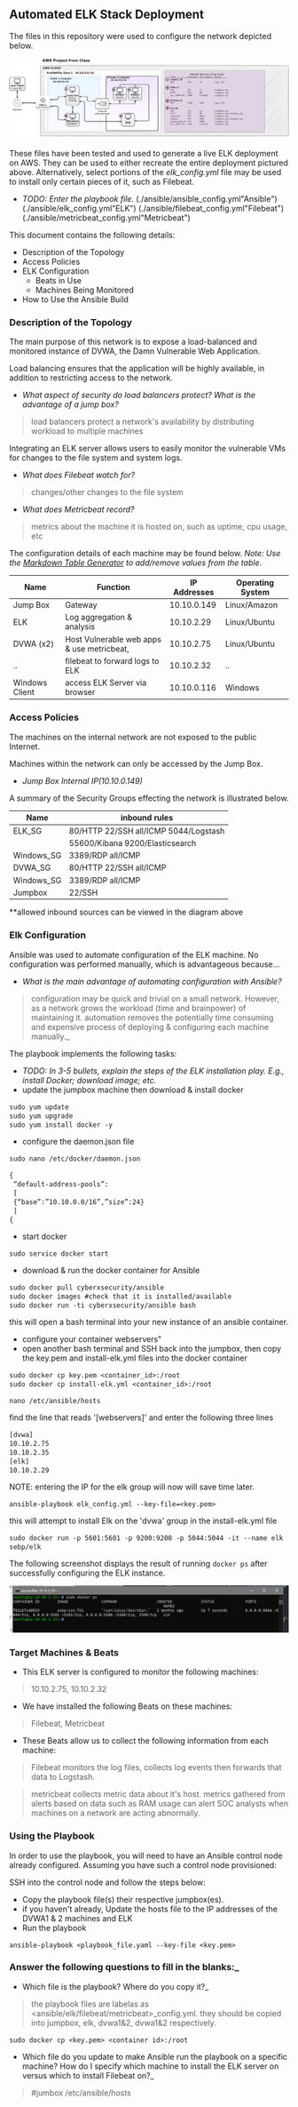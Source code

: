 ## Automated ELK Stack Deployment

The files in this repository were used to configure the network depicted below.

![Network Diagram](./diagrams/AWS_ELK_Diagram.jpg)

These files have been tested and used to generate a live ELK deployment on AWS. They can be used to either recreate the entire deployment pictured above. Alternatively, select portions of the _elk_config.yml_ file may be used to install only certain pieces of it, such as Filebeat.

  - _TODO: Enter the playbook file._
(./ansible/ansible_config.yml"Ansible")
(./ansible/elk_config.yml"ELK")
(./ansible/filebeat_config.yml"Filebeat")
(./ansible/metricbeat_config.yml"Metricbeat")

This document contains the following details:
- Description of the Topology
- Access Policies
- ELK Configuration
  - Beats in Use
  - Machines Being Monitored
- How to Use the Ansible Build


### Description of the Topology

The main purpose of this network is to expose a load-balanced and monitored instance of DVWA, the Damn Vulnerable Web Application.

Load balancing ensures that the application will be highly available, in addition to restricting access to the network.
- _What aspect of security do load balancers protect? What is the advantage of a jump box?_
> load balancers protect a network's availability by distributing workload to multiple machines

Integrating an ELK server allows users to easily monitor the vulnerable VMs for changes to the file system and system logs.
- _What does Filebeat watch for?_
>changes/other changes to the file system

- _What does Metricbeat record?_
> metrics about the machine it is hosted on, such as uptime, cpu usage, etc

The configuration details of each machine may be found below.
_Note: Use the [Markdown Table Generator](http://www.tablesgenerator.com/markdown_tables) to add/remove values from the table_.

| Name           | Function                                   | IP Addresses   | Operating System |
|----------------|--------------------------------------------|----------------|------------------|
| Jump Box       | Gateway                                    | 10.10.0.149    | Linux/Amazon     |
| ELK            | Log aggregation  & analysis                | 10.10.2.29     | Linux/Ubuntu     |
| DVWA (x2)      | Host Vulnerable web apps & use metricbeat, | 10.10.2.75     | Linux/Ubuntu     |
| ..             | filebeat to forward logs to ELK            | 10.10.2.32     | ..               |
| Windows Client | access ELK Server via browser              | 10.10.0.116    | Windows          |

### Access Policies

The machines on the internal network are not exposed to the public Internet.

Machines within the network can only be accessed by the Jump Box.
- _Jump Box Internal IP(10.10.0.149)_

A summary of the Security Groups effecting the network is illustrated below.

| Name       | inbound rules                                                         |
|------------|-----------------------------------------------------------------------|
| ELK_SG     | 80/HTTP 22/SSH all/ICMP 5044/Logstash                                 |
|            | 55600/Kibana 9200/Elasticsearch                                       |
| Windows_SG | 3389/RDP all/ICMP                                                     |
| DVWA_SG    | 80/HTTP 22/SSH all/ICMP                                               |
| Windows_SG | 3389/RDP all/ICMP                                                     |
| Jumpbox    | 22/SSH                                                                |

**allowed inbound sources can be viewed in the diagram above

### Elk Configuration

Ansible was used to automate configuration of the ELK machine. No configuration was performed manually, which is advantageous because...
- _What is the main advantage of automating configuration with Ansible?_
>configuration may be quick and trivial on a small network. However, as a network grows the workload (time and brainpower) of maintaining it. automation removes the potentially time consuming and expensive process of deploying & configuring each machine manually._

The playbook implements the following tasks:
- _TODO: In 3-5 bullets, explain the steps of the ELK installation play. E.g., install Docker; download image; etc._
- update the jumpbox machine then download & install docker
```
sudo yum update
sudo yum upgrade
sudo yum install docker -y
```
- configure the daemon.json file
```
sudo nano /etc/docker/daemon.json
```
```
{
 “default-address-pools”:
 [
 {“base”:”10.10.0.0/16”,”size”:24}
 ]
{
```
- start docker
```
sudo service docker start
```
- download & run the docker container for Ansible
```
sudo docker pull cyberxsecurity/ansible
sudo docker images #check that it is installed/available
sudo docker run -ti cyberxsecurity/ansible bash

```
this will open a bash terminal into your new instance of an ansible container.
- configure your container webservers"  
- open another bash terminal and SSH back into the jumpbox, then copy the key.pem and install-elk.yml files into the docker container
```
sudo docker cp key.pem <container_id>:/root
sudo docker cp install-elk.yml <container_id>:/root
```
```
nano /etc/ansible/hosts
```
find the line that reads '[webservers]' and enter the following three lines
```
[dvwa]
10.10.2.75
10.10.2.35
[elk]
10.10.2.29
```
NOTE: entering the IP for the elk group will now will save time later.
```
ansible-playbook elk_config.yml --key-file=<key.pem>
```
this will attempt to install Elk on the 'dvwa' group in the install-elk.yml file
```
sudo docker run -p 5601:5601 -p 9200:9200 -p 5044:5044 -it --name elk sebp/elk
```

The following screenshot displays the result of running `docker ps` after successfully configuring the ELK instance.

![docker ps screenshot](ansible/docker_ps_output.PNG)

### Target Machines & Beats
- This ELK server is configured to monitor the following machines:
>  10.10.2.75, 10.10.2.32

- We have installed the following Beats on these machines:
> Filebeat, Metricbeat

- These Beats allow us to collect the following information from each machine:
>Filebeat monitors the log files, collects log events then forwards that data to Logstash.

>metricbeat collects metric data about it's host. metrics gathered from alerts based on data such as RAM usage can alert SOC analysts when machines on a network are acting abnormally.

### Using the Playbook
In order to use the playbook, you will need to have an Ansible control node already configured. Assuming you have such a control node provisioned:

SSH into the control node and follow the steps below:
- Copy the playbook file(s) their respective jumpbox(es).
- if you haven't already, Update the hosts file to the IP addresses of the DVWA1 & 2 machines and ELK
- Run the playbook
```
ansible-playbook <playbook_file.yaml --key-file <key.pem>
```

### Answer the following questions to fill in the blanks:_
- Which file is the playbook? Where do you copy it?_
> the playbook files are labelas as <ansible/elk/filebeat/metricbeat>_config.yml. they should be copied into jumpbox, elk, dvwa1&2, dvwa1&2 respectively.
```
sudo docker cp <key.pem> <container id>:/root
```

- Which file do you update to make Ansible run the playbook on a specific machine? How do I specify which machine to install the ELK server on versus which to install Filebeat on?_
> #jumbox
/etc/ansible/hosts
